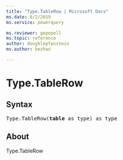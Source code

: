```yaml
---
title: "Type.TableRow | Microsoft Docs"
ms.date: 8/2/2019
ms.service: powerquery

ms.reviewer: gepopell
ms.topic: reference
author: dougklopfenstein
ms.author: bezhan

---
```

# Type.TableRow

## Syntax

<pre>
Type.TableRow(<b>table</b> as type) as type 
</pre>
  
## About  
Type.TableRow
